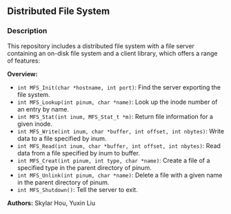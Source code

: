 ## Distributed File System

### Description

This repository includes a distributed file system with a file server containing an on-disk file system and a client library, which offers a range of features:

**Overview:**
* `int MFS_Init(char *hostname, int port)`: Find the server exporting the file system.
* `int MFS_Lookup(int pinum, char *name)`: Look up the inode number of an entry by name.
* `int MFS_Stat(int inum, MFS_Stat_t *m)`: Return file information for a given inode.
* `int MFS_Write(int inum, char *buffer, int offset, int nbytes)`: Write data to a file specified by inum.
* `int MFS_Read(int inum, char *buffer, int offset, int nbytes)`: Read data from a file specified by inum to buffer.
* `int MFS_Creat(int pinum, int type, char *name)`: Create a file of a specified type in the parent directory of pinum.
* `int MFS_Unlink(int pinum, char *name)`: Delete a file with a given name in the parent directory of pinum.
* `int MFS_Shutdown()`: Tell the server to exit.

**Authors:** Skylar Hou, Yuxin Liu